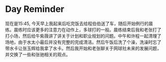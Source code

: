 
# Day Reminder

现在是15:45, 今天早上我起来后吃完饭去给程伯伯送了车，随后开始例行的晨练。晨练时应该更多的注意力在动作上，多球打的一般。晨练结束后我和老张打了打小场，然后给牛紫薇讲了讲关于计划和职业规划的问题。中午和许程一起清理了场地，由于水太小最后并没有完整的完成清洁。然后午饭后洗了个澡，洗澡时忘了带水卡让张玉辉给我拿了水卡。然后我开始和老张聊关于网球社未来的发展问题，并交换了一些和张驰相关的观点。